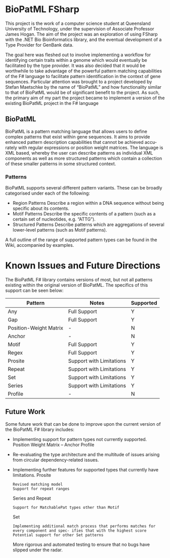 # BioPatML FSharp

This project is the work of a computer science student at Queensland University of Technology, under the supervision of Associate Professor James Hogan. The aim of the project was an exploration of using FSharp with the .NET Bio Bioinformatics library, and the eventual development of a Type Provider for GenBank data.

The goal here was fleshed out to involve implementing a workflow for identifying certain traits within a genome which would eventually be facilitated by the type provider. It was also decided that it would be worthwhile to take advantage of the powerful pattern matching capabilities of the F# language to facilitate pattern identification in the context of gene sequences. Particular attention was brought to a project developed by Stefan Maetschke by the name of “BioPatML” and how functionality similar to that of BioPatML would be of significant benefit to the project. As such, the primary aim of my part the project became to implement a version of the existing BioPatML project in the F# language

## BioPatML
BioPatML is a pattern matching language that allows users to define complex patterns that exist within gene sequences. It aims to provide enhanced pattern description capabilities that cannot be achieved accu- rately with regular expressions or position weight matrices. The language is XML based, whereby the user can describe patterns as individual XML components as well as more structured patterns which contain a collection of these smaller patterns in some structured context.

### Patterns
BioPatML supports several different pattern variants. These can be broadly categorised under each of the following:

* Region Patterns
    Describe a region within a DNA sequence without being specific about its contents.
* Motif Patterns
    Describe the specific contents of a pattern (such as a certain set of nucleotides, e.g. “ATTG”).
* Structured Patterns
    Describe patterns which are aggregations of several lower-level patterns (such as Motif patterns).
    
A full outline of the range of supported pattern types can be found in the Wiki, accompanied by examples.

# Known Issues and Future Directions
The BioPatML F# library contains versions of most, but not all patterns existing within the original version of BioPatML. The specifics of this support can be seen below:

| Pattern | Notes | Supported | 
| --- | --- | --- |
| Any | Full Support | Y |
| Gap | Full Support | Y | 
| Position-Weight Matrix | - | N |
| Anchor | - | N | 
| Motif | Full Support | Y | 
| Regex | Full Support | Y | 
| Prosite | Support with Limitations | Y |
| Repeat | Support with Limitations | Y |
| Set | Support with Limitations | Y | 
| Series | Support with Limitations | Y | 
| Profile | - | N | 

## Future Work 

Some future work that can be done to improve upon the current version of the BioPatML F# library includes:

* Implementing support for pattern types not currently supported.
    Position Weight Matrix – Anchor
    Profile
* Re-evaluating the type architecture and the multitude of issues arising from circular dependency-related issues.
* Implementing further features for supported types that currently have limitations.
    Prosite
    
      Revised matching model
      Support for repeat ranges
      
  Series and Repeat
  
      Support for MatchablePat types other than Motif
  Set
  
      Implementing additional match process that performs matches for every component and spec- ifies that with the highest score
      Potential support for other Set patterns
      
  More rigorous and automated testing to ensure that no bugs have slipped under the radar.
